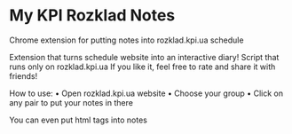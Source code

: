 # My KPI Rozklad Notes
Chrome extension for putting notes into rozklad.kpi.ua schedule

Extension that turns schedule website into an interactive diary!
Script that runs only on rozklad.kpi.ua
If you like it, feel free to rate and share it with friends!

How to use:
• Open rozklad.kpi.ua website
• Choose your group
• Click on any pair to put your notes in there

You can even put html tags into notes
